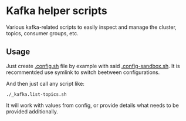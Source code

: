 # Kafka helper scripts

Various kafka-related scripts to easily inspect and manage the cluster, topics, consumer groups, etc.

## Usage

Just create [.config.sh]() file by example with said [.config-sandbox.sh](). It is recommentded use symlink to switch beetween configurations.

And then just call any script like:

	./_kafka.list-topics.sh

It will work with values from config, or provide details what needs to be provided additionally.